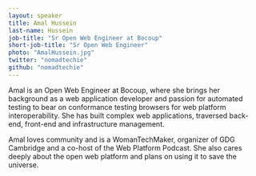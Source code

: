 ```yaml
---
layout: speaker
title: Amal Hussein
last-name: Hussein
job-title: "Sr Open Web Engineer at Bocoup"
short-job-title: "Sr Open Web Engineer"
photo: "AmalHussein.jpg"
twitter: "nomadtechie"
github: "nomadtechie"
---
```


Amal is an Open Web Engineer at Bocoup, where she brings her background as a web application developer and passion for automated testing to bear on conformance testing browsers for web platform interoperability. She has built complex web applications, traversed back-end, front-end and infrastructure management. 

Amal loves community and is a WomanTechMaker, organizer of GDG Cambridge and a co-host of the Web Platform Podcast. She also cares deeply about the open web platform and plans on using it to save the universe.